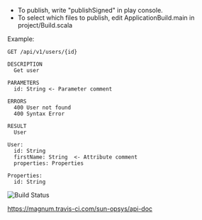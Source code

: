 
* To publish, write "publishSigned" in play console.
* To select which files to publish, edit ApplicationBuild.main in project/Build.scala


Example:


    GET /api/v1/users/{id}

    DESCRIPTION
      Get user

    PARAMETERS 
      id: String <- Parameter comment

    ERRORS
      400 User not found
      400 Syntax Error

    RESULT
      User

    User:
      id: String
      firstName: String  <- Attribute comment
      properties: Properties

    Properties:
      id: String



![Build Status](https://magnum.travis-ci.com/sun-opsys/api-doc.png?token=???&branch=master)

https://magnum.travis-ci.com/sun-opsys/api-doc
